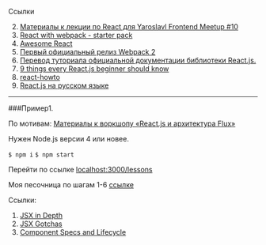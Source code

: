 Ссылки

2. [Материалы к лекции по React для Yaroslavl Frontend Meetup #10](https://github.com/kvasdopil/react-lect1)
3. [React with webpack - starter pack](https://github.com/artemdemo/react-webpack-starter)
4. [Awesome React](https://github.com/enaqx/awesome-react)
5. [Первый официальный релиз Webpack 2](https://habrahabr.ru/company/devexpress/blog/319906/)
6. [Перевод туториала официальной документации библиотеки React.js.](https://habrahabr.ru/post/319134/)
7. [9 things every React.js beginner should know](https://camjackson.net/post/9-things-every-reactjs-beginner-should-know)
8. [react-howto](https://github.com/petehunt/react-howto)
9. [React.js на русском языке](https://habrahabr.ru/post/315466/)

-----------------

###Пример1.

По мотивам: [Материалы к воркшопу «React.js и архитектура Flux»](https://github.com/roman01la/react-flux-workshop)

Нужен Node.js версии 4 или новее.

`$ npm i`
`$ npm start`

Перейти по ссылке [localhost:3000/lessons](http://localhost:3000/lessons)

Моя песочница по шагам 1-6 [ссылке](http://localhost:3000/lessons/sandbox/)

Ссылки:

1. [JSX in Depth](https://facebook.github.io/react/docs/jsx-in-depth.html)
2. [JSX Gotchas](https://facebook.github.io/react/docs/jsx-gotchas.html)
3. [Component Specs and Lifecycle](https://facebook.github.io/react/docs/component-specs.html)

